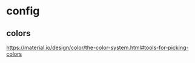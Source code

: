 # config

## colors

https://material.io/design/color/the-color-system.html#tools-for-picking-colors
